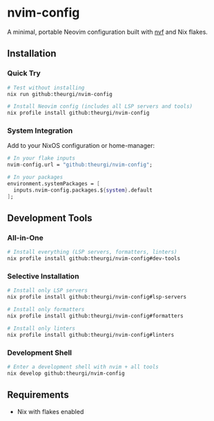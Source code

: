 # nvim-config

A minimal, portable Neovim configuration built with [nvf](https://github.com/notashelf/nvf) and Nix flakes.

## Installation

### Quick Try

```bash
# Test without installing
nix run github:theurgi/nvim-config

# Install Neovim config (includes all LSP servers and tools)
nix profile install github:theurgi/nvim-config
```

### System Integration

Add to your NixOS configuration or home-manager:

```nix
# In your flake inputs
nvim-config.url = "github:theurgi/nvim-config";

# In your packages
environment.systemPackages = [
  inputs.nvim-config.packages.${system}.default
];
```

## Development Tools

### All-in-One

```bash
# Install everything (LSP servers, formatters, linters)
nix profile install github:theurgi/nvim-config#dev-tools
```

### Selective Installation

```bash
# Install only LSP servers
nix profile install github:theurgi/nvim-config#lsp-servers

# Install only formatters
nix profile install github:theurgi/nvim-config#formatters

# Install only linters
nix profile install github:theurgi/nvim-config#linters
```

### Development Shell

```bash
# Enter a development shell with nvim + all tools
nix develop github:theurgi/nvim-config
```

## Requirements

- Nix with flakes enabled
